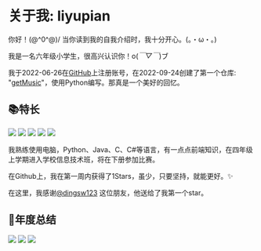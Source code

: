 # 关于我: liyupian

你好！\(@^0^@)/ 当你读到我的自我介绍时，我十分开心。(。・ω・。)    

我是一名六年级小学生，很高兴认识你！o(*￣▽￣*)ブ    

我于2022-06-26在[GitHub](https://www.github.com)上注册账号，在2022-09-24创建了第一个仓库: "[getMusic](https://www.github.com/liyupian/getMusic)"，使用Python编写。那真是一个美好的回忆。  

## 📚特长

![](https://img.shields.io/badge/Python-green)
![](https://img.shields.io/badge/Java-red)
![](https://img.shields.io/badge/C-purple)
![](https://img.shields.io/badge/Dotnet-blue)
![](https://img.shields.io/badge/Scratch-orange)

我熟练使用电脑，Python、Java、C、C#等语言，有一点点前端知识，在四年级上学期进入学校信息技术班，将在下册参加比赛。  

在Github上，我在第一周内获得了1Stars，虽少，只要坚持，就能更好。✨

在这里，我感谢[@dingsw123](https://www.github.com/dingsw123) 这位朋友，他送给了我第一个star。

## 🎉年度总结

[![](https://github-readme-stats.vercel.app/api?username=liyupian&locale=cn&show_icons=true)](https://www.github.com/liyupian)
[![](https://github-readme-stats.vercel.app/api/top-langs/?username=liyupian&layout=compact&locale=cn)](https://www.github.com/liyupian)
[![](https://github-readme-streak-stats.herokuapp.com/?user=liyupian)](https://www.github.com/liyupian)
